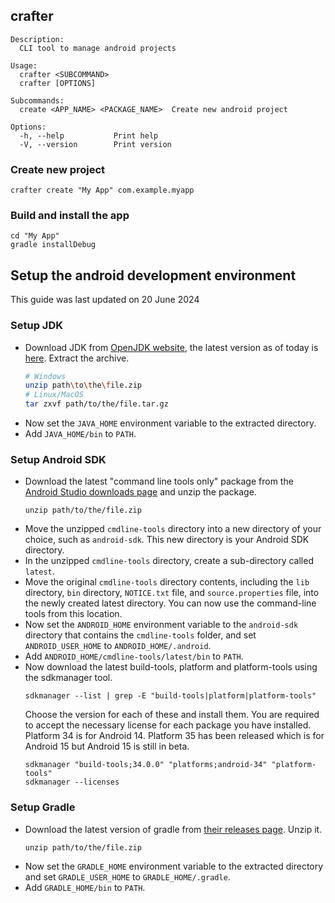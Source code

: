 ## crafter
```
Description:
  CLI tool to manage android projects

Usage:
  crafter <SUBCOMMAND>
  crafter [OPTIONS]

Subcommands:
  create <APP_NAME> <PACKAGE_NAME>  Create new android project

Options:
  -h, --help           Print help
  -V, --version        Print version
```

### Create new project
```
crafter create "My App" com.example.myapp
```

### Build and install the app
```
cd "My App"
gradle installDebug
```

## Setup the android development environment
This guide was last updated on 20 June 2024
### Setup JDK
- Download JDK from [OpenJDK website](https://openjdk.org/), the latest version as of today is [here](https://jdk.java.net/22/). Extract the archive.
  ```bash
  # Windows
  unzip path\to\the\file.zip
  # Linux/MacOS
  tar zxvf path/to/the/file.tar.gz
  ```
- Now set the `JAVA_HOME` environment variable to the extracted directory.
- Add `JAVA_HOME/bin` to `PATH`.

### Setup Android SDK
- Download the latest "command line tools only" package from the [Android Studio downloads page](https://developer.android.com/studio) and unzip the package.
  ```
  unzip path/to/the/file.zip
  ```
- Move the unzipped `cmdline-tools` directory into a new directory of your choice, such as `android-sdk`. This new directory is your Android SDK directory.
- In the unzipped `cmdline-tools` directory, create a sub-directory called `latest`.
- Move the original `cmdline-tools` directory contents, including the `lib` directory, `bin` directory, `NOTICE.txt` file, and `source.properties` file, into the newly created latest directory. You can now use the command-line tools from this location.
- Now set the `ANDROID_HOME` environment variable to the `android-sdk` directory that contains the `cmdline-tools` folder, and set `ANDROID_USER_HOME` to `ANDROID_HOME/.android`.
- Add `ANDROID_HOME/cmdline-tools/latest/bin` to `PATH`.
- Now download the latest build-tools, platform and platform-tools using the sdkmanager tool.
  ```
  sdkmanager --list | grep -E "build-tools|platform|platform-tools"
  ```
  Choose the version for each of these and install them. You are required to accept the necessary license for each package you have installed. Platform 34 is for Android 14. Platform 35 has been released which is for Android 15 but Android 15 is still in beta.
  ```
  sdkmanager "build-tools;34.0.0" "platforms;android-34" "platform-tools"
  sdkmanager --licenses 
  ```

### Setup Gradle
- Download the latest version of gradle from [their releases page](https://gradle.org/releases/). Unzip it.
  ```
  unzip path/to/the/file.zip
  ```
- Now set the `GRADLE_HOME` environment variable to the extracted directory and set `GRADLE_USER_HOME` to `GRADLE_HOME/.gradle`.
- Add `GRADLE_HOME/bin` to `PATH`.

